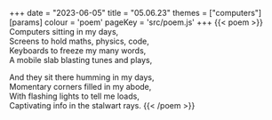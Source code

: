 +++
date = "2023-06-05"
title = "05.06.23"
themes = ["computers"]
[params]
  colour = 'poem'
  pageKey = 'src/poem.js'
+++
{{< poem >}}
Computers sitting in my days,  
Screens to hold maths, physics, code,  
Keyboards to freeze my many words,  
A mobile slab blasting tunes and plays,  
  
And they sit there humming in my days,  
Momentary corners filled in my abode,  
With flashing lights to tell me loads,  
Captivating info in the stalwart rays.
{{< /poem >}}